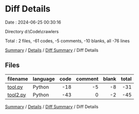 # Diff Details

Date : 2024-06-25 00:30:16

Directory d:\\Code\\crawlers

Total : 2 files,  -61 codes, -5 comments, -10 blanks, all -76 lines

[Summary](results.md) / [Details](details.md) / [Diff Summary](diff.md) / Diff Details

## Files
| filename | language | code | comment | blank | total |
| :--- | :--- | ---: | ---: | ---: | ---: |
| [tool.py](/tool.py) | Python | -18 | -5 | -8 | -31 |
| [tool2.py](/tool2.py) | Python | -43 | 0 | -2 | -45 |

[Summary](results.md) / [Details](details.md) / [Diff Summary](diff.md) / Diff Details